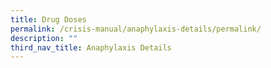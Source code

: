 ```yaml
---
title: Drug Doses
permalink: /crisis-manual/anaphylaxis-details/permalink/
description: ""
third_nav_title: Anaphylaxis Details
---
```

